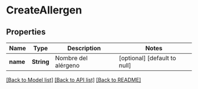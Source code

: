 # CreateAllergen
## Properties

| Name | Type | Description | Notes |
|------------ | ------------- | ------------- | -------------|
| **name** | **String** | Nombre del alérgeno | [optional] [default to null] |

[[Back to Model list]](../README.md#documentation-for-models) [[Back to API list]](../README.md#documentation-for-api-endpoints) [[Back to README]](../README.md)

